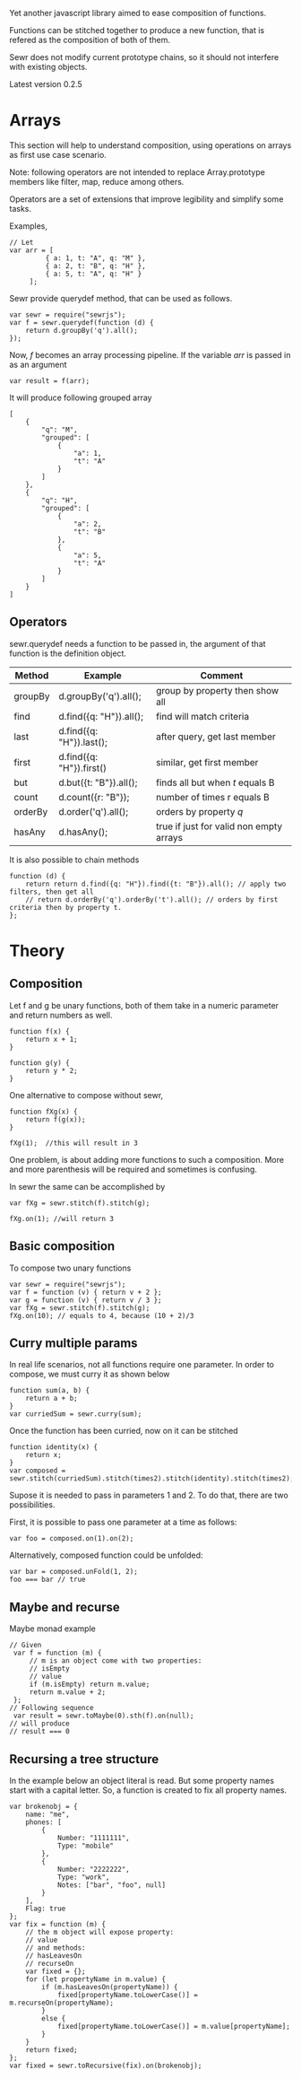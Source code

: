 Yet another javascript library aimed to ease composition of functions.

Functions can be stitched together to produce a new function, that is refered as the composition of both of them.

Sewr does not modify current prototype chains, so it should not interfere with existing objects.

Latest version 0.2.5

# Arrays

This section will help to understand composition, using operations on arrays as first use case scenario.

Note: following operators are not intended to replace Array.prototype members like filter, map, reduce among others. 

Operators are a set of extensions that improve legibility and simplify some tasks. 

Examples,

```
// Let
var arr = [
         { a: 1, t: "A", q: "M" }, 
         { a: 2, t: "B", q: "H" }, 
         { a: 5, t: "A", q: "H" }
     ];

```
Sewr provide querydef method, that can be used as follows. 

```
var sewr = require("sewrjs");
var f = sewr.querydef(function (d) {
    return d.groupBy('q').all();
});

```
Now, _f_ becomes an array processing pipeline. If the variable _arr_ is passed in as an argument
```
var result = f(arr);
```
It will produce following grouped array
```
[
	{
		"q": "M",
		"grouped": [
			{
				"a": 1,
				"t": "A"
			}
		]
	},
	{
		"q": "H",
		"grouped": [
			{
				"a": 2,
				"t": "B"
			},
			{
				"a": 5,
				"t": "A"
			}
		]
	}
]
```

## Operators

sewr.querydef needs a function to be passed in, the argument of that function is the definition object. 

|  Method    | Example                 | Comment                         |
|------------|-------------------------|---------------------------------|
| groupBy    | d.groupBy('q').all();   | group by property then show all |
| find       | d.find({q: "H"}).all(); | find will match criteria        |
| last       | d.find({q: "H"}).last();| after query, get last member    |
| first      | d.find({q: "H"}).first()| similar, get first member       |
| but        | d.but({t: "B"}).all();  | finds all but when _t_ equals B |
| count      | d.count({r: "B"});      | number of times r equals B      |
| orderBy    | d.order('q').all();     | orders by property _q_          |
| hasAny     | d.hasAny();             | true if just for valid non empty arrays|


It is also possible to chain methods 

```
function (d) {
    return return d.find({q: "H"}).find({t: "B"}).all(); // apply two filters, then get all
    // return d.orderBy('q').orderBy('t').all(); // orders by first criteria then by property t. 
};
```

# Theory

## Composition

Let f and g be unary functions, both of them take in a numeric parameter and return numbers as well. 
```
function f(x) {
    return x + 1;
}

function g(y) {
    return y * 2;
}
```
One alternative to compose without sewr,
```
function fXg(x) {
    return f(g(x));
}

fXg(1);  //this will result in 3
```
One problem, is about adding more functions to such a composition. More and more parenthesis will be required and sometimes is confusing.

In sewr the same can be accomplished by
```
var fXg = sewr.stitch(f).stitch(g);

fXg.on(1); //will return 3
```

## Basic composition
To compose two unary functions
```
var sewr = require("sewrjs");
var f = function (v) { return v + 2 };
var g = function (v) { return v / 3 };
var fXg = sewr.stitch(f).stitch(g);
fXg.on(10); // equals to 4, because (10 + 2)/3  
```

## Curry multiple params
In real life scenarios, not all functions require one parameter. In order to compose, we must curry it as shown below 
```
function sum(a, b) {
    return a + b;
}
var curriedSum = sewr.curry(sum);
```

Once the function has been curried, now on it can be stitched
```
function identity(x) {
    return x;
}
var composed = sewr.stitch(curriedSum).stitch(times2).stitch(identity).stitch(times2);
```
Supose it is needed to pass in parameters 1 and 2. To do that, there are two possibilities.

First, it is possible to pass one parameter at a time as follows:
``` 
var foo = composed.on(1).on(2);
```
Alternatively, composed function could be unfolded: 
```
var bar = composed.unFold(1, 2);
foo === bar // true
```
## Maybe and recurse

Maybe monad example
```
// Given
 var f = function (m) {
     // m is an object come with two properties:
     // isEmpty
     // value
     if (m.isEmpty) return m.value;
     return m.value + 2;
 };
// Following sequence 
 var result = sewr.toMaybe(0).sth(f).on(null);
// will produce
// result === 0
```
## Recursing a tree structure

In the example below an object literal is read. But some property names start with a capital letter. So, a function is created to fix all property names.
```
var brokenobj = {
    name: "me",
    phones: [
        {
            Number: "1111111",
            Type: "mobile"
        },
        {
            Number: "2222222",
            Type: "work",
            Notes: ["bar", "foo", null]
        }
    ],
    Flag: true
};
var fix = function (m) {
    // the m object will expose property:
    // value
    // and methods:
    // hasLeavesOn
    // recurseOn
    var fixed = {};
    for (let propertyName in m.value) {
        if (m.hasLeavesOn(propertyName)) {
            fixed[propertyName.toLowerCase()] = m.recurseOn(propertyName);
        }
        else {
            fixed[propertyName.toLowerCase()] = m.value[propertyName];
        }
    }
    return fixed;
};
var fixed = sewr.toRecursive(fix).on(brokenobj);
```

